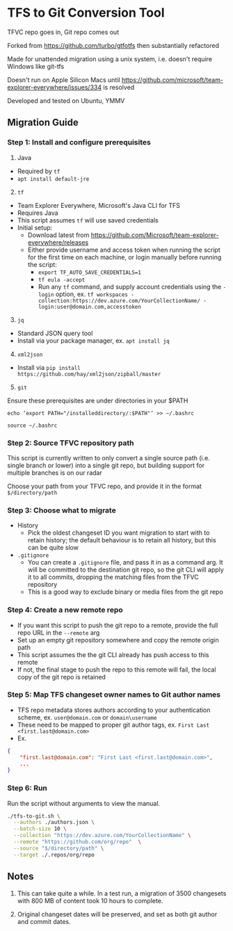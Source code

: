 # TFS to Git Conversion Tool

TFVC repo goes in, Git repo comes out

Forked from https://github.com/turbo/gtfotfs then substantially refactored

Made for unattended migration using a unix system, i.e. doesn't require Windows like git-tfs

Doesn't run on Apple Silicon Macs until https://github.com/microsoft/team-explorer-everywhere/issues/334 is resolved

Developed and tested on Ubuntu, YMMV

## Migration Guide

### Step 1: Install and configure prerequisites

1. Java
  - Required by `tf`
  - `apt install default-jre`
2. `tf`
  - Team Explorer Everywhere, Microsoft's Java CLI for TFS
  - Requires Java
  - This script assumes `tf` will use saved credentials
  - Initial setup:
    - Download latest from https://github.com/Microsoft/team-explorer-everywhere/releases
    - Either provide username and access token when running the script for the first time on each machine, or login manually before running the script:
      - `export TF_AUTO_SAVE_CREDENTIALS=1`
      - `tf eula -accept`
      - Run any `tf` command, and supply account credentials using the `-login` option, ex. `tf workspaces -collection:https://dev.azure.com/YourCollectionName/ -login:user@domain.com,accesstoken`
3. `jq`
  - Standard JSON query tool
  - Install via your package manager, ex. `apt install jq`
4. `xml2json`
  - Install via `pip install https://github.com/hay/xml2json/zipball/master`
5. `git`

Ensure these prerequisites are under directories in your $PATH

`echo ‘export PATH="/installeddirectory/:$PATH"’ >> ~/.bashrc`

`source ~/.bashrc`


### Step 2: Source TFVC repository path

This script is currently written to only convert a single source path (i.e. single branch or lower) into a single git repo, but building support for multiple branches is on our radar

Choose your path from your TFVC repo, and provide it in the format `$/directory/path`

### Step 3: Choose what to migrate

- History
  - Pick the oldest changeset ID you want migration to start with to retain history; the default behaviour is to retain all history, but this can be quite slow
- `.gitignore`
  - You can create a `.gitignore` file, and pass it in as a command arg. It will be committed to the destination git repo, so the git CLI will apply it to all commits, dropping the matching files from the TFVC repository
  - This is a good way to exclude binary or media files from the git repo

### Step 4: Create a new remote repo

- If you want this script to push the git repo to a remote, provide the full repo URL in the `--remote` arg
- Set up an empty git repository somewhere and copy the remote origin path
- This script assumes the the git CLI already has push access to this remote
- If not, the final stage to push the repo to this remote will fail, the local copy of the git repo is retained

### Step 5: Map TFS changeset owner names to Git author names

- TFS repo metadata stores authors according to your authentication scheme, ex. `user@domain.com` or `domain\username`
- These need to be mapped to proper git author tags, ex. `First Last <first.last@domain.com>`
- Ex.
```json
{
    "first.last@domain.com": "First Last <first.last@domain.com>",
    ...
}
```

### Step 6: Run

Run the script without arguments to view the manual.

```bash
./tfs-to-git.sh \
  --authors ./authors.json \
  --batch-size 10 \
  --collection "https://dev.azure.com/YourCollectionName" \
  --remote "https://github.com/org/repo"  \
  --source "$/directory/path" \
  --target ./.repos/org/repo
```

## Notes

1. This can take quite a while. In a test run, a migration of 3500 changesets with 800 MB of content took 10 hours to complete.

2. Original changeset dates will be preserved, and set as both git author and commit dates.
